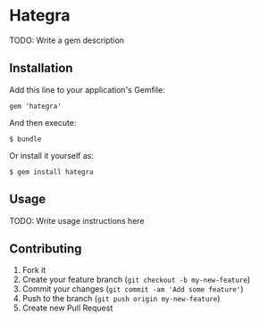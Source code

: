 # Hategra

TODO: Write a gem description

## Installation

Add this line to your application's Gemfile:

    gem 'hategra'

And then execute:

    $ bundle

Or install it yourself as:

    $ gem install hategra

## Usage

TODO: Write usage instructions here

## Contributing

1. Fork it
2. Create your feature branch (`git checkout -b my-new-feature`)
3. Commit your changes (`git commit -am 'Add some feature'`)
4. Push to the branch (`git push origin my-new-feature`)
5. Create new Pull Request
